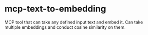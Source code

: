 # mcp-text-to-embedding
MCP tool that can take any defined input text and embed it. Can take multiple embeddings and conduct cosine similarity on them.
